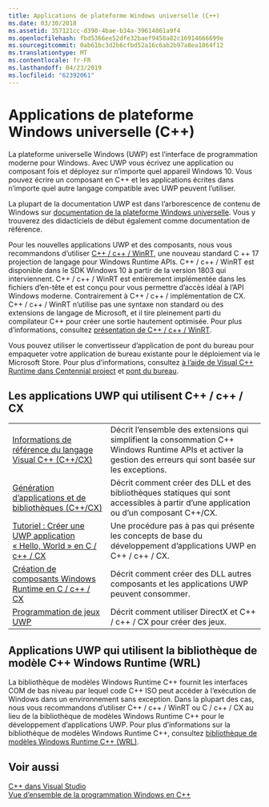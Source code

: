 ```yaml
---
title: Applications de plateforme Windows universelle (C++)
ms.date: 03/30/2018
ms.assetid: 357121cc-d390-4bae-b34a-39614861a9f4
ms.openlocfilehash: fbd5366ee52dfe32baef9458a82c16914666699e
ms.sourcegitcommit: 0ab61bc3d2b6cfbd52a16c6ab2b97a8ea1864f12
ms.translationtype: MT
ms.contentlocale: fr-FR
ms.lasthandoff: 04/23/2019
ms.locfileid: "62392061"
---
```

# <a name="universal-windows-apps-c"></a>Applications de plateforme Windows universelle (C++)

La plateforme universelle Windows (UWP) est l’interface de programmation moderne pour Windows. Avec UWP vous écrivez une application ou composant fois et déployez sur n’importe quel appareil Windows 10. Vous pouvez écrire un composant en C++ et les applications écrites dans n’importe quel autre langage compatible avec UWP peuvent l’utiliser.

La plupart de la documentation UWP est dans l’arborescence de contenu de Windows sur [documentation de la plateforme Windows universelle](/windows/uwp/). Vous y trouverez des didacticiels de début également comme documentation de référence. 

Pour les nouvelles applications UWP et des composants, nous vous recommandons d’utiliser [C++ / c++ / WinRT](/windows/uwp/cpp-and-winrt-apis/), une nouveau standard C ++ 17 projection de langage pour Windows Runtime APIs. C++ / c++ / WinRT est disponible dans le SDK Windows 10 à partir de la version 1803 qui interviennent. C++ / c++ / WinRT est entièrement implémentée dans les fichiers d’en-tête et est conçu pour vous permettre d’accès idéal à l’API Windows moderne. Contrairement à C++ / c++ / implémentation de CX. C++ / c++ / WinRT n’utilise pas une syntaxe non standard ou des extensions de langage de Microsoft, et il tire pleinement parti du compilateur C++ pour créer une sortie hautement optimisée. Pour plus d’informations, consultez [présentation de C++ / c++ / WinRT](/windows/uwp/cpp-and-winrt-apis/intro-to-using-cpp-with-winrt).

Vous pouvez utiliser le convertisseur d’application de pont du bureau pour empaqueter votre application de bureau existante pour le déploiement via le Microsoft Store. Pour plus d’informations, consultez [à l’aide de Visual C++ Runtime dans Centennial project](https://blogs.msdn.microsoft.com/vcblog/2016/07/07/using-visual-c-runtime-in-centennial-project) et [pont du bureau](/windows/uwp/porting/desktop-to-uwp-root).

## <a name="uwp-apps-that-use-ccx"></a>Les applications UWP qui utilisent C++ / c++ / CX

|||
|-|-|
|[Informations de référence du langage Visual C++ (C++/CX)](visual-c-language-reference-c-cx.md)|Décrit l’ensemble des extensions qui simplifient la consommation C++ Windows Runtime APIs et activer la gestion des erreurs qui sont basée sur les exceptions.|
|[Génération d’applications et de bibliothèques (C++/CX)](building-apps-and-libraries-c-cx.md)|Décrit comment créer des DLL et des bibliothèques statiques qui sont accessibles à partir d’une application ou d’un composant C++/CX.|
|[Tutoriel : Créer une UWP application « Hello, World » en C / c++ / CX](/windows/uwp/get-started/create-a-basic-windows-10-app-in-cpp)|Une procédure pas à pas qui présente les concepts de base du développement d’applications UWP en C++ / c++ / CX. |
|[Création de composants Windows Runtime en C / c++ / CX](/windows/uwp/winrt-components/creating-windows-runtime-components-in-cpp)|Décrit comment créer des DLL autres composants et les applications UWP peuvent consommer.|
|[Programmation de jeux UWP](/windows/uwp/gaming/)|Décrit comment utiliser DirectX et C++ / c++ / CX pour créer des jeux.|

## <a name="uwp-apps-that-use-the-windows-runtime-c-template-library-wrl"></a>Applications UWP qui utilisent la bibliothèque de modèle C++ Windows Runtime (WRL)

La bibliothèque de modèles Windows Runtime C++ fournit les interfaces COM de bas niveau par lequel code C++ ISO peut accéder à l’exécution de Windows dans un environnement sans exception. Dans la plupart des cas, nous vous recommandons d’utiliser C++ / c++ / WinRT ou C / c++ / CX au lieu de la bibliothèque de modèles Windows Runtime C++ pour le développement d’applications UWP. Pour plus d’informations sur la bibliothèque de modèles Windows Runtime C++, consultez [bibliothèque de modèles Windows Runtime C++ (WRL)](wrl/windows-runtime-cpp-template-library-wrl.md).

## <a name="see-also"></a>Voir aussi

[C++ dans Visual Studio](../overview/visual-cpp-in-visual-studio.md)<br/>
[Vue d’ensemble de la programmation Windows en C++](../windows/overview-of-windows-programming-in-cpp.md)<br/>